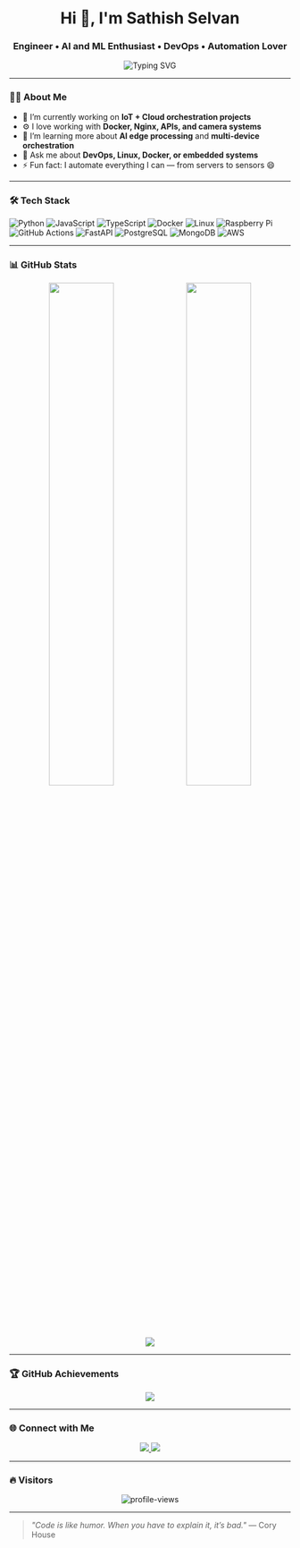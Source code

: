 <!-- Profile README for Sathish Selvan -->

<h1 align="center">Hi 👋, I'm Sathish Selvan</h1>
<h3 align="center">Engineer • AI and ML Enthusiast • DevOps • Automation Lover</h3>

<p align="center">
  <img src="https://readme-typing-svg.herokuapp.com?font=Fira+Code&weight=500&size=25&pause=1000&color=40A2D8&center=true&vCenter=true&width=435&lines=Engineer+%7C+DevOps+%7C+AI;Building+scalable+solutions;Automate+everything!+🚀" alt="Typing SVG" />
</p>

---

### 🧑‍💻 About Me

- 🔭 I’m currently working on **IoT + Cloud orchestration projects**
- ⚙️ I love working with **Docker, Nginx, APIs, and camera systems**
- 🌱 I’m learning more about **AI edge processing** and **multi-device orchestration**
- 💬 Ask me about **DevOps, Linux, Docker, or embedded systems**
- ⚡ Fun fact: I automate everything I can — from servers to sensors 😄

---

### 🛠️ Tech Stack

![Python](https://img.shields.io/badge/-Python-05122A?style=flat&logo=python)
![JavaScript](https://img.shields.io/badge/-JavaScript-05122A?style=flat&logo=javascript)
![TypeScript](https://img.shields.io/badge/-TypeScript-05122A?style=flat&logo=typescript)
![Docker](https://img.shields.io/badge/-Docker-05122A?style=flat&logo=docker)
![Linux](https://img.shields.io/badge/-Linux-05122A?style=flat&logo=linux)
![Raspberry Pi](https://img.shields.io/badge/-Raspberry%20Pi-05122A?style=flat&logo=raspberrypi)
![GitHub Actions](https://img.shields.io/badge/-GitHub%20Actions-05122A?style=flat&logo=githubactions)
![FastAPI](https://img.shields.io/badge/-FastAPI-05122A?style=flat&logo=fastapi)
![PostgreSQL](https://img.shields.io/badge/-PostgreSQL-05122A?style=flat&logo=postgresql)
![MongoDB](https://img.shields.io/badge/-MongoDB-05122A?style=flat&logo=mongodb)
![AWS](https://img.shields.io/badge/-AWS-05122A?style=flat&logo=amazonaws)

---

### 📊 GitHub Stats

<p align="center">
  <img width="48%" src="https://github-readme-stats.vercel.app/api?username=sathish-selvan&show_icons=true&theme=radical" />
  <img width="48%" src="https://github-readme-streak-stats.herokuapp.com/?user=sathish-selvan&theme=radical" />
</p>
<p align="center">
  <img src="https://github-readme-stats.vercel.app/api/top-langs/?username=sathish-selvan&layout=compact&theme=radical" />
</p>

---

### 🏆 GitHub Achievements

<p align="center">
  <img src="https://github-profile-trophy.vercel.app/?username=sathish-selvan&theme=onedark&row=1&column=6" />
</p>

---

### 🌐 Connect with Me

<p align="center">
  <a href="https://www.linkedin.com/in/sathish-selvan-56a508180/" target="_blank">
    <img src="https://img.shields.io/badge/-LinkedIn-0A66C2?style=for-the-badge&logo=linkedin&logoColor=white" />
  </a>
  <a href="mailto:yourname@example.com">
    <img src="https://img.shields.io/badge/-Email-EA4335?style=for-the-badge&logo=gmail&logoColor=white" />
  </a>
  <!-- Add portfolio if available -->
</p>

---

### 🔥 Visitors

<p align="center">
  <img src="https://komarev.com/ghpvc/?username=sathish-selvan&label=Profile%20views&color=0e75b6&style=flat" alt="profile-views" />
</p>

---

> _"Code is like humor. When you have to explain it, it’s bad."_ — Cory House
